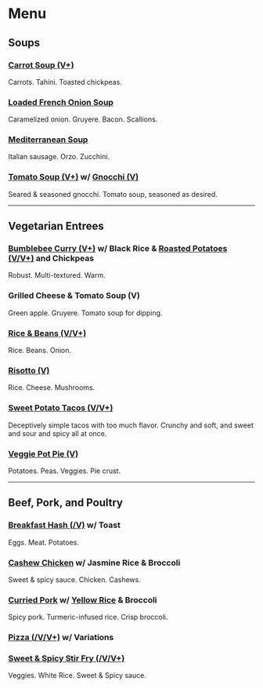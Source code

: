 # Menu

## Soups


### [Carrot Soup (V+)](recipes/soups/carrot-soup.md)

Carrots. Tahini. Toasted chickpeas.


### [Loaded French Onion Soup](recipes/soups/loaded-french-onion-soup.md)

Caramelized onion. Gruyere. Bacon. Scallions.


### [Mediterranean Soup](recipes/soups/mediterranean-soup.md)

Italian sausage. Orzo. Zucchini.


### [Tomato Soup (V+)](recipes/soups/tomato-soup.md) w/ [Gnocchi (V)](recipes/sides/gnocchi.md)

Seared & seasoned gnocchi. Tomato soup, seasoned as desired.


---

## Vegetarian Entrees

### [Bumblebee Curry (V+)](recipes/meatless/bumblebee-curry.md) w/ Black Rice & [Roasted Potatoes (V/V+)](recipes/sides/roasted-potatoes.md) and Chickpeas

Robust. Multi-textured. Warm.


### Grilled Cheese & Tomato Soup (V)

Green apple. Gruyere. Tomato soup for dipping.


### [Rice & Beans (V/V+)](recipes/meatless/rice-and-beans.md)

Rice. Beans. Onion.


### [Risotto (V)](recipes/meatless/white-risotto.md)

Rice. Cheese. Mushrooms.


### [Sweet Potato Tacos (V/V+)](recipes/handhelds/sweet-potato-tacos.md)

Deceptively simple tacos with too much flavor. Crunchy and soft, and sweet and sour and spicy all at once.

### [Veggie Pot Pie (V)](recipes/meatless/veggie-pot-pie.md)

Potatoes. Peas. Veggies. Pie crust.


---

## Beef, Pork, and Poultry


### [Breakfast Hash (/V)](recipes/pork/breakfast-hash.md) w/ Toast

Eggs. Meat. Potatoes.


### [Cashew Chicken](recipes/poultry/cashew-chicken.md) w/ Jasmine Rice & Broccoli

Sweet & spicy sauce. Chicken. Cashews.


### [Curried Pork](recipes/pork/curried-pork.md) w/ [Yellow Rice](recipes/sides/yellow-rice.md) & Broccoli

Spicy pork. Turmeric-infused rice. Crisp broccoli.


### [Pizza (/V/V+)](recipes/pizzas/pizza.md) w/ Variations


### [Sweet & Spicy Stir Fry (/V/V+)](recipes/poultry/stir-fry.md)

Veggies. White Rice. Sweet & Spicy sauce.
